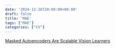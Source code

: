 ```yaml
---
date: '2024-12-26T20:00:00+08:00'
draft: false
title: 'MAE'
tags: ["MAE"]
categories: ["CV"]
---
```


[Masked Autoencoders Are Scalable Vision Learners](https://xves6ft58q.feishu.cn/docx/FGscdiTSxobm6Yx2UiCcY0n5nZe?from=from_copylink)
